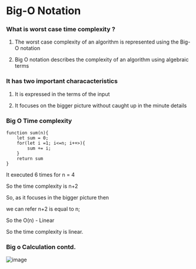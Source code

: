 # Big-O Notation


### What is worst case time complexity ?

1. The worst case complexity of an algorithm is represented using the Big-O notation

2. Big O notation describes the complexity of an algorithm using algebraic terms

### It has two important characacteristics

1. It is expressed in the terms of the input

2. It focuses on the bigger picture without caught up in the minute details 


### Big O Time complexity

```
function sum(n){
    let sum = 0;
    for(let i =1; i<=n; i++>){
        sum += i;
    }
    return sum
}

```

It executed 6 times for n = 4

So the time complexity is n+2

So, as it focuses in the bigger picture then

we can refer n+2 is equal to n;

So the O(n) - Linear

So the time complexity is linear.


### Big o Calculation contd.


![image](https://github.com/ardhrubo/dsajs/assets/112472739/9077d175-42b5-49b5-8dcd-d714cf3d5e47)





